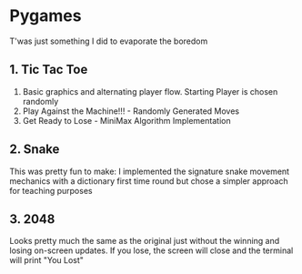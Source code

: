 # Pygames
T'was just something I did to evaporate the boredom 

## 1. Tic Tac Toe
1. Basic graphics and alternating player flow. Starting Player is chosen randomly
2. Play Against the Machine!!! - Randomly Generated Moves 
3. Get Ready to Lose - MiniMax Algorithm Implementation 

## 2. Snake
This was pretty fun to make: I implemented the signature snake movement mechanics with a dictionary first time round but chose a simpler approach for teaching purposes

## 3. 2048
Looks pretty much the same as the original just without the winning and losing on-screen updates. If you lose, the screen will close and the terminal will print "You Lost"
